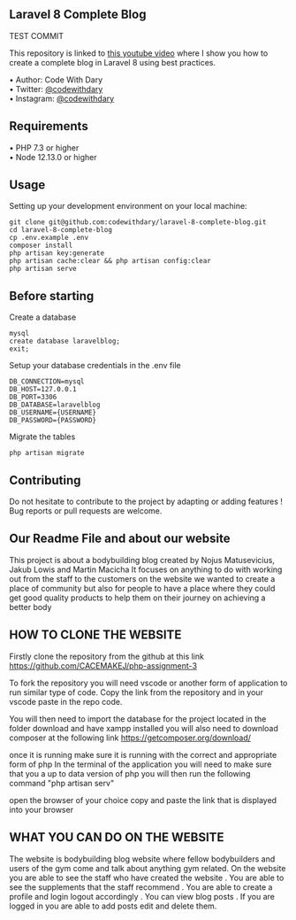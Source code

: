 ## Laravel 8 Complete Blog
TEST COMMIT

This repository is linked to [this youtube video](https://www.youtube.com/watch?v=HKJDLXsTr8A&t=4710s) where I show you how to create a complete blog in Laravel 8 using best practices.

•	Author: Code With Dary <br>
•	Twitter: [@codewithdary](https://twitter.com/codewithdary) <br>
•	Instagram: [@codewithdary](https://www.instagram.com/codewithdary/) <br>

## Requirements
•	PHP 7.3 or higher <br>
•	Node 12.13.0 or higher <br>

## Usage <br>
Setting up your development environment on your local machine: <br>
```
git clone git@github.com:codewithdary/laravel-8-complete-blog.git
cd laravel-8-complete-blog
cp .env.example .env
composer install
php artisan key:generate
php artisan cache:clear && php artisan config:clear
php artisan serve
```

## Before starting <br>
Create a database <br>
```
mysql
create database laravelblog;
exit;
```

Setup your database credentials in the .env file <br>
```
DB_CONNECTION=mysql
DB_HOST=127.0.0.1
DB_PORT=3306
DB_DATABASE=laravelblog
DB_USERNAME={USERNAME}
DB_PASSWORD={PASSWORD}
```

Migrate the tables
```
php artisan migrate
```

## Contributing
Do not hesitate to contribute to the project by adapting or adding features ! Bug reports or pull requests are welcome.




## Our Readme File and about our website 
This project is about a bodybuilding blog created by Nojus Matusevicius, Jakub Lowis and Martin Macicha
It focuses on anything to do with working out from the staff to the customers 
on the website we wanted to create a place of community but also for people to have a place where they could get
good quality products to help them on their journey on achieving a better body 

## HOW TO CLONE THE WEBSITE 
Firstly clone the repository from the github at this link https://github.com/CACEMAKEJ/php-assignment-3

To fork the repository you will need vscode or another form of application to run similar type of code.
Copy the link from the repository and in your vscode paste in the repo code.

You will then need to import the database for the project located in the folder
download and have xampp installed 
you will also need to download composer at the following link https://getcomposer.org/download/

once it is running make sure it is running with the correct and appropriate form of php
In the terminal of the application you will need to make sure that you a up to data version of php
you will then run the following command "php artisan serv"

open the browser of your choice
copy and paste the link that is displayed into your browser

## WHAT YOU CAN DO ON THE WEBSITE
The website is bodybuilding blog website where fellow bodybuilders and users of the gym come and talk about anything gym related. 
On the website you are able to see the staff who have created the website .
You are able to see the supplements that the staff recommend .
You are able to create a profile and login logout accordingly .
You can view blog posts .
If you are logged in you are able to add posts edit and delete them. 





